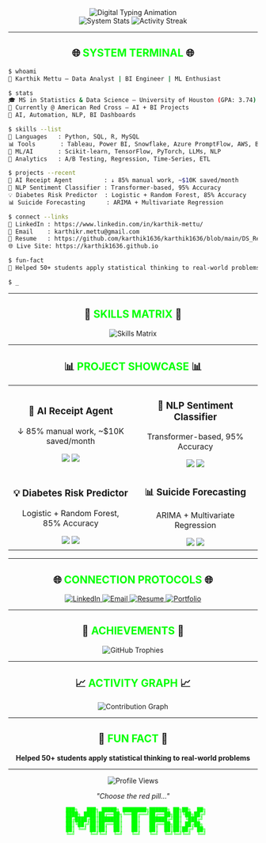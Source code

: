 <div align="center">
  <img src="https://readme-typing-svg.demolab.com/?lines=KARTHIK+METTU+%7C+DATA+ANALYST+%7C+BI+ENGINEER+%7C+AI+NLP+DEV;&center=true&width=1000&height=45&color=00FF00&vCenter=true&size=20&font=monospace&weight=bold" alt="Digital Typing Animation" />
</div>

<div align="center">
  <img src="https://github-readme-stats.vercel.app/api?username=karthik1636&show_icons=true&theme=dark&bg_color=000000&text_color=00FF00&icon_color=00FF00&border_color=00FF00&hide_border=false&include_all_commits=true&count_private=true" alt="System Stats" />
  <img src="https://github-readme-streak-stats.herokuapp.com/?user=karthik1636&theme=dark&background=000000&stroke=00FF00&ring=00FF00&fire=00FF00&currStreakNum=00FF00&sideNums=00FF00&currStreakLabel=00FF00&sideLabels=00FF00&dates=00FF00" alt="Activity Streak" />
</div>

---

<div align="center">
  <h2>🌐 <span style="color: #00FF00;">SYSTEM TERMINAL</span> 🌐</h2>
</div>

```bash
$ whoami
👋 Karthik Mettu — Data Analyst | BI Engineer | ML Enthusiast

$ stats
🎓 MS in Statistics & Data Science — University of Houston (GPA: 3.74)
📍 Currently @ American Red Cross — AI + BI Projects
🤖 AI, Automation, NLP, BI Dashboards

$ skills --list
🧠 Languages   : Python, SQL, R, MySQL
📊 Tools       : Tableau, Power BI, Snowflake, Azure PromptFlow, AWS, BigQuery
🧠 ML/AI       : Scikit-learn, TensorFlow, PyTorch, LLMs, NLP
🧪 Analytics   : A/B Testing, Regression, Time-Series, ETL

$ projects --recent
🧾 AI Receipt Agent         : ↓ 85% manual work, ~$10K saved/month
🧠 NLP Sentiment Classifier : Transformer-based, 95% Accuracy
💡 Diabetes Risk Predictor  : Logistic + Random Forest, 85% Accuracy
📊 Suicide Forecasting      : ARIMA + Multivariate Regression

$ connect --links
🔗 LinkedIn : https://www.linkedin.com/in/karthik-mettu/
📧 Email    : karthikr.mettu@gmail.com
📄 Resume   : https://github.com/karthik1636/karthik1636/blob/main/DS_Resume_Com.pdf
🌐 Live Site: https://karthik1636.github.io

$ fun-fact
🌟 Helped 50+ students apply statistical thinking to real-world problems

$ _
```

---

<div align="center">
  <h2>🔮 <span style="color: #00FF00;">SKILLS MATRIX</span> 🔮</h2>
</div>

<div align="center">
  <img src="https://skillicons.dev/icons?i=python,sql,r,mysql,tableau,powerbi,snowflake,aws,azure,gcp,tensorflow,pytorch,scikit,git,github,vscode&theme=dark&perline=8" alt="Skills Matrix" />
</div>

---

<div align="center">
  <h2>📊 <span style="color: #00FF00;">PROJECT SHOWCASE</span> 📊</h2>
</div>

<table align="center">
  <tr>
    <td align="center" width="50%">
      <h3>🧾 AI Receipt Agent</h3>
      <p>↓ 85% manual work, ~$10K saved/month</p>
      <img src="https://img.shields.io/badge/Python-3776AB?style=for-the-badge&logo=python&logoColor=white" />
      <img src="https://img.shields.io/badge/OpenAI-412991?style=for-the-badge&logo=openai&logoColor=white" />
    </td>
    <td align="center" width="50%">
      <h3>🧠 NLP Sentiment Classifier</h3>
      <p>Transformer-based, 95% Accuracy</p>
      <img src="https://img.shields.io/badge/TensorFlow-FF6F00?style=for-the-badge&logo=tensorflow&logoColor=white" />
      <img src="https://img.shields.io/badge/PyTorch-EE4C2C?style=for-the-badge&logo=pytorch&logoColor=white" />
    </td>
  </tr>
  <tr>
    <td align="center" width="50%">
      <h3>💡 Diabetes Risk Predictor</h3>
      <p>Logistic + Random Forest, 85% Accuracy</p>
      <img src="https://img.shields.io/badge/scikit--learn-F7931E?style=for-the-badge&logo=scikit-learn&logoColor=white" />
      <img src="https://img.shields.io/badge/Python-3776AB?style=for-the-badge&logo=python&logoColor=white" />
    </td>
    <td align="center" width="50%">
      <h3>📊 Suicide Forecasting</h3>
      <p>ARIMA + Multivariate Regression</p>
      <img src="https://img.shields.io/badge/R-276DC3?style=for-the-badge&logo=r&logoColor=white" />
      <img src="https://img.shields.io/badge/Python-3776AB?style=for-the-badge&logo=python&logoColor=white" />
    </td>
  </tr>
</table>

---

<div align="center">
  <h2>🌐 <span style="color: #00FF00;">CONNECTION PROTOCOLS</span> 🌐</h2>
</div>

<div align="center">
  <a href="https://www.linkedin.com/in/karthik-mettu/">
    <img src="https://img.shields.io/badge/LinkedIn-0077B5?style=for-the-badge&logo=linkedin&logoColor=white" alt="LinkedIn" />
  </a>
  <a href="mailto:karthikr.mettu@gmail.com">
    <img src="https://img.shields.io/badge/Gmail-D14836?style=for-the-badge&logo=gmail&logoColor=white" alt="Email" />
  </a>
  <a href="https://github.com/karthik1636/karthik1636/blob/main/DS_Resume_Com.pdf">
    <img src="https://img.shields.io/badge/Resume-4285F4?style=for-the-badge&logo=read-the-docs&logoColor=white" alt="Resume" />
  </a>
  <a href="https://karthik1636.github.io">
    <img src="https://img.shields.io/badge/Portfolio-000000?style=for-the-badge&logo=About.me&logoColor=white" alt="Portfolio" />
  </a>
</div>

---

<div align="center">
  <h2>🎯 <span style="color: #00FF00;">ACHIEVEMENTS</span> 🎯</h2>
</div>

<div align="center">
  <img src="https://github-profile-trophy.vercel.app/?username=karthik1636&theme=dark&no-frame=true&no-bg=false&margin-w=4&row=1&column=6" alt="GitHub Trophies" />
</div>

---

<div align="center">
  <h2>📈 <span style="color: #00FF00;">ACTIVITY GRAPH</span> 📈</h2>
</div>

<div align="center">
  <img src="https://github-readme-activity-graph.vercel.app/graph?username=karthik1636&theme=dark&bg_color=000000&color=00FF00&line=00FF00&point=00FF00&area=true&hide_border=true" alt="Contribution Graph" />
</div>

---

<div align="center">
  <h2>🌟 <span style="color: #00FF00;">FUN FACT</span> 🌟</h2>
  <p><strong>Helped 50+ students apply statistical thinking to real-world problems</strong></p>
</div>

---

<div align="center">
  <img src="https://komarev.com/ghpvc/?username=karthik1636&style=flat-square&color=00FF00" alt="Profile Views" />
  <p><em>"Choose the red pill..."</em></p>
</div>

<!-- Matrix-style ASCII Art -->
<div align="center">
  <pre style="color: #00FF00; font-family: monospace; font-size: 10px; line-height: 1;">
  ███╗   ███╗ █████╗ ████████╗██████╗ ██╗██╗  ██╗
  ████╗ ████║██╔══██╗╚══██╔══╝██╔══██╗██║╚██╗██╔╝
  ██╔████╔██║███████║   ██║   ██████╔╝██║ ╚███╔╝ 
  ██║╚██╔╝██║██╔══██║   ██║   ██╔══██╗██║ ██╔██╗ 
  ██║ ╚═╝ ██║██║  ██║   ██║   ██║  ██║██║██╔╝ ██╗
  ╚═╝     ╚═╝╚═╝  ╚═╝   ╚═╝   ╚═╝  ╚═╝╚═╝╚═╝  ╚═╝
  </pre>
</div> 
